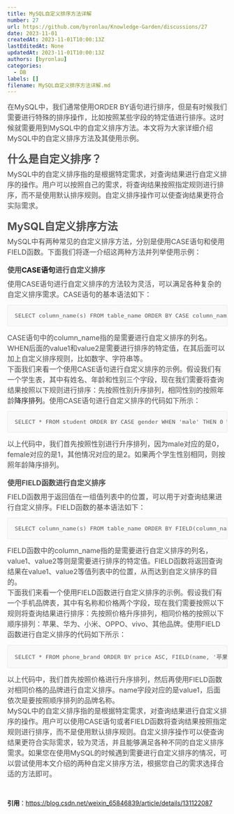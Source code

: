 ```yaml
---
title: MySQL自定义排序方法详解
number: 27
url: https://github.com/byronlau/Knowledge-Garden/discussions/27
date: 2023-11-01
createdAt: 2023-11-01T10:00:13Z
lastEditedAt: None
updatedAt: 2023-11-01T10:00:13Z
authors: [byronlau]
categories: 
  - DB
labels: []
filename: MySQL自定义排序方法详解.md
---
```


<p><ne-clipboard data="%7B%22type%22%3A%22fragment%22%2C%22name%22%3A%22%23fragment%22%2C%22children%22%3A%5B%7B%22type%22%3A%22element%22%2C%22id%22%3A%22ua3dada00%22%2C%22name%22%3A%22hole%22%2C%22attrs%22%3A%7B%7D%2C%22children%22%3A%5B%7B%22type%22%3A%22card%22%2C%22id%22%3A%22CCXGK%22%2C%22name%22%3A%22bookmark%22%2C%22attrs%22%3A%7B%22value%22%3A%7B%22mode%22%3A%22card%22%2C%22src%22%3A%22https%3A%2F%2Fblog.csdn.net%2Fweixin_65846839%2Farticle%2Fdetails%2F131122087%22%2C%22text%22%3A%22https%3A%2F%2Fblog.csdn.net%2Fweixin_65846839%2Farticle%2Fdetails%2F131122087%22%2C%22detail%22%3A%7B%22icon%22%3A%22https%3A%2F%2Fg.csdnimg.cn%2Fstatic%2Flogo%2Ffavicon32.ico%22%2C%22image%22%3A%22https%3A%2F%2Fcsdnimg.cn%2Frelease%2Fblogv2%2Fdist%2Fpc%2Fimg%2Foriginal.png%22%2C%22title%22%3A%22MySQL%E8%87%AA%E5%AE%9A%E4%B9%89%E6%8E%92%E5%BA%8F%E6%96%B9%E6%B3%95%E8%AF%A6%E8%A7%A3_mysql%20%E8%87%AA%E5%AE%9A%E4%B9%89%E6%8E%92%E5%BA%8F%E8%A7%84%E5%88%99_%E5%B0%8F...%E7%BE%8A%E7%9A%84%E5%8D%9A%E5%AE%A2-CSDN%E5%8D%9A%E5%AE%A2%22%2C%22belong%22%3Anull%2C%22belong_url%22%3Anull%2C%22desc%22%3A%22MySQL%E4%B8%AD%E7%9A%84%E8%87%AA%E5%AE%9A%E4%B9%89%E6%8E%92%E5%BA%8F%E6%8C%87%E7%9A%84%E6%98%AF%E6%A0%B9%E6%8D%AE%E7%89%B9%E5%AE%9A%E9%9C%80%E6%B1%82%EF%BC%8C%E5%AF%B9%E6%9F%A5%E8%AF%A2%E7%BB%93%E6%9E%9C%E8%BF%9B%E8%A1%8C%E8%87%AA%E5%AE%9A%E4%B9%89%E6%8E%92%E5%BA%8F%E7%9A%84%E6%93%8D%E4%BD%9C%E3%80%82%E7%94%A8%E6%88%B7%E5%8F%AF%E4%BB%A5%E4%BD%BF%E7%94%A8CASE%E8%AF%AD%E5%8F%A5%E6%88%96%E8%80%85FIELD%E5%87%BD%E6%95%B0%E5%B0%86%E6%9F%A5%E8%AF%A2%E7%BB%93%E6%9E%9C%E6%8C%89%E7%85%A7%E6%8C%87%E5%AE%9A%E8%A7%84%E5%88%99%E8%BF%9B%E8%A1%8C%E6%8E%92%E5%BA%8F%EF%BC%8C%E8%80%8C%E4%B8%8D%E6%98%AF%E4%BD%BF%E7%94%A8%E9%BB%98%E8%AE%A4%E6%8E%92%E5%BA%8F%E8%A7%84%E5%88%99%E3%80%82_mysql%20%E8%87%AA%E5%AE%9A%E4%B9%89%E6%8E%92%E5%BA%8F%E8%A7%84%E5%88%99%22%2C%22url%22%3A%22https%3A%2F%2Fblog.csdn.net%2Fweixin_65846839%2Farticle%2Fdetails%2F131122087%22%2C%22_serializer%22%3A%22web.editor_link_detail%22%7D%2C%22__spacing%22%3A%22both%22%7D%2C%22cardType%22%3A%22block%22%7D%2C%22cardType%22%3A%22block%22%7D%5D%7D%2C%7B%22type%22%3A%22element%22%2C%22id%22%3A%22ueb70cab0%22%2C%22name%22%3A%22p%22%2C%22attrs%22%3A%7B%22alignment%22%3A%22left%22%7D%2C%22children%22%3A%5B%7B%22type%22%3A%22text%22%2C%22id%22%3A%22u83bbf9ef%22%2C%22name%22%3A%22%23text%22%2C%22attrs%22%3A%7B%22color%22%3A%22rgb(77%2C%2077%2C%2077)%22%2C%22fontsize%22%3A16%7D%2C%22data%22%3A%22%E5%9C%A8MySQL%E4%B8%AD%EF%BC%8C%E6%88%91%E4%BB%AC%E9%80%9A%E5%B8%B8%E4%BD%BF%E7%94%A8ORDER%20BY%E8%AF%AD%E5%8F%A5%E8%BF%9B%E8%A1%8C%E6%8E%92%E5%BA%8F%EF%BC%8C%E4%BD%86%E6%98%AF%E6%9C%89%E6%97%B6%E5%80%99%E6%88%91%E4%BB%AC%E9%9C%80%E8%A6%81%E8%BF%9B%E8%A1%8C%E7%89%B9%E6%AE%8A%E7%9A%84%E6%8E%92%E5%BA%8F%E6%93%8D%E4%BD%9C%EF%BC%8C%E6%AF%94%E5%A6%82%E6%8C%89%E7%85%A7%E6%9F%90%E4%BA%9B%E5%AD%97%E6%AE%B5%E7%9A%84%E7%89%B9%E5%AE%9A%E5%80%BC%E8%BF%9B%E8%A1%8C%E6%8E%92%E5%BA%8F%E3%80%82%E8%BF%99%E6%97%B6%E5%80%99%E5%B0%B1%E9%9C%80%E8%A6%81%E7%94%A8%E5%88%B0MySQL%E4%B8%AD%E7%9A%84%E8%87%AA%E5%AE%9A%E4%B9%89%E6%8E%92%E5%BA%8F%E6%96%B9%E6%B3%95%E3%80%82%E6%9C%AC%E6%96%87%E5%B0%86%E4%B8%BA%E5%A4%A7%E5%AE%B6%E8%AF%A6%E7%BB%86%E4%BB%8B%E7%BB%8DMySQL%E4%B8%AD%E7%9A%84%E8%87%AA%E5%AE%9A%E4%B9%89%E6%8E%92%E5%BA%8F%E6%96%B9%E6%B3%95%E5%8F%8A%E5%85%B6%E4%BD%BF%E7%94%A8%E7%A4%BA%E4%BE%8B%E3%80%82%22%7D%5D%7D%2C%7B%22type%22%3A%22element%22%2C%22id%22%3A%22G9jQ3%22%2C%22name%22%3A%22h2%22%2C%22attrs%22%3A%7B%22alignment%22%3A%22left%22%7D%2C%22children%22%3A%5B%7B%22type%22%3A%22text%22%2C%22id%22%3A%22ua0078eb3%22%2C%22name%22%3A%22%23text%22%2C%22attrs%22%3A%7B%22bold%22%3Atrue%2C%22color%22%3A%22rgb(79%2C%2079%2C%2079)%22%7D%2C%22data%22%3A%22%E4%BB%80%E4%B9%88%E6%98%AF%E8%87%AA%E5%AE%9A%E4%B9%89%E6%8E%92%E5%BA%8F%EF%BC%9F%22%7D%5D%7D%2C%7B%22type%22%3A%22element%22%2C%22id%22%3A%22u8124d2bf%22%2C%22name%22%3A%22p%22%2C%22attrs%22%3A%7B%22alignment%22%3A%22left%22%7D%2C%22children%22%3A%5B%7B%22type%22%3A%22text%22%2C%22id%22%3A%22u244953f0%22%2C%22name%22%3A%22%23text%22%2C%22attrs%22%3A%7B%22color%22%3A%22rgb(77%2C%2077%2C%2077)%22%2C%22fontsize%22%3A16%7D%2C%22data%22%3A%22MySQL%E4%B8%AD%E7%9A%84%E8%87%AA%E5%AE%9A%E4%B9%89%E6%8E%92%E5%BA%8F%E6%8C%87%E7%9A%84%E6%98%AF%E6%A0%B9%E6%8D%AE%E7%89%B9%E5%AE%9A%E9%9C%80%E6%B1%82%EF%BC%8C%E5%AF%B9%E6%9F%A5%E8%AF%A2%E7%BB%93%E6%9E%9C%E8%BF%9B%E8%A1%8C%E8%87%AA%E5%AE%9A%E4%B9%89%E6%8E%92%E5%BA%8F%E7%9A%84%E6%93%8D%E4%BD%9C%E3%80%82%E7%94%A8%E6%88%B7%E5%8F%AF%E4%BB%A5%E6%8C%89%E7%85%A7%E8%87%AA%E5%B7%B1%E7%9A%84%E9%9C%80%E6%B1%82%EF%BC%8C%E5%B0%86%E6%9F%A5%E8%AF%A2%E7%BB%93%E6%9E%9C%E6%8C%89%E7%85%A7%E6%8C%87%E5%AE%9A%E8%A7%84%E5%88%99%E8%BF%9B%E8%A1%8C%E6%8E%92%E5%BA%8F%EF%BC%8C%E8%80%8C%E4%B8%8D%E6%98%AF%E4%BD%BF%E7%94%A8%E9%BB%98%E8%AE%A4%E6%8E%92%E5%BA%8F%E8%A7%84%E5%88%99%E3%80%82%E8%87%AA%E5%AE%9A%E4%B9%89%E6%8E%92%E5%BA%8F%E6%93%8D%E4%BD%9C%E5%8F%AF%E4%BB%A5%E4%BD%BF%E6%9F%A5%E8%AF%A2%E7%BB%93%E6%9E%9C%E6%9B%B4%E7%AC%A6%E5%90%88%E5%AE%9E%E9%99%85%E9%9C%80%E6%B1%82%E3%80%82%22%7D%5D%7D%2C%7B%22type%22%3A%22element%22%2C%22id%22%3A%22A5Pnv%22%2C%22name%22%3A%22h2%22%2C%22attrs%22%3A%7B%22alignment%22%3A%22left%22%7D%2C%22children%22%3A%5B%7B%22type%22%3A%22text%22%2C%22id%22%3A%22ud4534e36%22%2C%22name%22%3A%22%23text%22%2C%22attrs%22%3A%7B%22bold%22%3Atrue%2C%22color%22%3A%22rgb(79%2C%2079%2C%2079)%22%7D%2C%22data%22%3A%22MySQL%E8%87%AA%E5%AE%9A%E4%B9%89%E6%8E%92%E5%BA%8F%E6%96%B9%E6%B3%95%22%7D%5D%7D%2C%7B%22type%22%3A%22element%22%2C%22id%22%3A%22u5d5b97e6%22%2C%22name%22%3A%22p%22%2C%22attrs%22%3A%7B%22alignment%22%3A%22left%22%7D%2C%22children%22%3A%5B%7B%22type%22%3A%22text%22%2C%22id%22%3A%22ud1ff860a%22%2C%22name%22%3A%22%23text%22%2C%22attrs%22%3A%7B%22color%22%3A%22rgb(77%2C%2077%2C%2077)%22%2C%22fontsize%22%3A16%7D%2C%22data%22%3A%22MySQL%E4%B8%AD%E6%9C%89%E4%B8%A4%E7%A7%8D%E5%B8%B8%E8%A7%81%E7%9A%84%E8%87%AA%E5%AE%9A%E4%B9%89%E6%8E%92%E5%BA%8F%E6%96%B9%E6%B3%95%EF%BC%8C%E5%88%86%E5%88%AB%E6%98%AF%E4%BD%BF%E7%94%A8%22%7D%2C%7B%22type%22%3A%22text%22%2C%22id%22%3A%22u7b3f89ce%22%2C%22name%22%3A%22%23text%22%2C%22attrs%22%3A%7B%22color%22%3A%22rgb(77%2C%2077%2C%2077)%22%2C%22fontsize%22%3A16%7D%2C%22data%22%3A%22CASE%22%7D%2C%7B%22type%22%3A%22text%22%2C%22id%22%3A%22u768a3c66%22%2C%22name%22%3A%22%23text%22%2C%22attrs%22%3A%7B%22color%22%3A%22rgb(77%2C%2077%2C%2077)%22%2C%22fontsize%22%3A16%7D%2C%22data%22%3A%22%E8%AF%AD%E5%8F%A5%E5%92%8C%E4%BD%BF%E7%94%A8%22%7D%2C%7B%22type%22%3A%22text%22%2C%22id%22%3A%22ua9194969%22%2C%22name%22%3A%22%23text%22%2C%22attrs%22%3A%7B%22color%22%3A%22rgb(77%2C%2077%2C%2077)%22%2C%22fontsize%22%3A16%7D%2C%22data%22%3A%22FIELD%22%7D%2C%7B%22type%22%3A%22text%22%2C%22id%22%3A%22u970f7ef7%22%2C%22name%22%3A%22%23text%22%2C%22attrs%22%3A%7B%22color%22%3A%22rgb(77%2C%2077%2C%2077)%22%2C%22fontsize%22%3A16%7D%2C%22data%22%3A%22%E5%87%BD%E6%95%B0%E3%80%82%E4%B8%8B%E9%9D%A2%E6%88%91%E4%BB%AC%E5%B0%86%E9%80%90%E4%B8%80%E4%BB%8B%E7%BB%8D%E8%BF%99%E4%B8%A4%E7%A7%8D%E6%96%B9%E6%B3%95%E5%B9%B6%E5%88%97%E4%B8%BE%E4%BD%BF%E7%94%A8%E7%A4%BA%E4%BE%8B%EF%BC%9A%22%7D%5D%7D%2C%7B%22type%22%3A%22element%22%2C%22id%22%3A%22mcuVw%22%2C%22name%22%3A%22h3%22%2C%22attrs%22%3A%7B%22alignment%22%3A%22left%22%7D%2C%22children%22%3A%5B%7B%22type%22%3A%22text%22%2C%22id%22%3A%22u9b27ba58%22%2C%22name%22%3A%22%23text%22%2C%22attrs%22%3A%7B%22bold%22%3Atrue%2C%22color%22%3A%22rgb(79%2C%2079%2C%2079)%22%7D%2C%22data%22%3A%22%E4%BD%BF%E7%94%A8%22%7D%2C%7B%22type%22%3A%22text%22%2C%22id%22%3A%22ub9f8e76a%22%2C%22name%22%3A%22%23text%22%2C%22attrs%22%3A%7B%22bold%22%3Atrue%2C%22fontsize%22%3A19%7D%2C%22data%22%3A%22CASE%E8%AF%AD%E5%8F%A5%22%7D%2C%7B%22type%22%3A%22text%22%2C%22id%22%3A%22ub038f673%22%2C%22name%22%3A%22%23text%22%2C%22attrs%22%3A%7B%22bold%22%3Atrue%2C%22color%22%3A%22rgb(79%2C%2079%2C%2079)%22%7D%2C%22data%22%3A%22%E8%BF%9B%E8%A1%8C%E8%87%AA%E5%AE%9A%E4%B9%89%E6%8E%92%E5%BA%8F%22%7D%5D%7D%2C%7B%22type%22%3A%22element%22%2C%22id%22%3A%22ufa692fbc%22%2C%22name%22%3A%22p%22%2C%22attrs%22%3A%7B%22alignment%22%3A%22left%22%7D%2C%22children%22%3A%5B%7B%22type%22%3A%22text%22%2C%22id%22%3A%22uf9df3ed6%22%2C%22name%22%3A%22%23text%22%2C%22attrs%22%3A%7B%22color%22%3A%22rgb(77%2C%2077%2C%2077)%22%2C%22fontsize%22%3A16%7D%2C%22data%22%3A%22%E4%BD%BF%E7%94%A8%22%7D%2C%7B%22type%22%3A%22text%22%2C%22id%22%3A%22u239ccbfc%22%2C%22name%22%3A%22%23text%22%2C%22attrs%22%3A%7B%22color%22%3A%22rgb(77%2C%2077%2C%2077)%22%2C%22fontsize%22%3A16%7D%2C%22data%22%3A%22CASE%22%7D%2C%7B%22type%22%3A%22text%22%2C%22id%22%3A%22u60fb75ad%22%2C%22name%22%3A%22%23text%22%2C%22attrs%22%3A%7B%22color%22%3A%22rgb(77%2C%2077%2C%2077)%22%2C%22fontsize%22%3A16%7D%2C%22data%22%3A%22%E8%AF%AD%E5%8F%A5%E8%BF%9B%E8%A1%8C%E8%87%AA%E5%AE%9A%E4%B9%89%E6%8E%92%E5%BA%8F%E7%9A%84%E6%96%B9%E6%B3%95%E8%BE%83%E4%B8%BA%E7%81%B5%E6%B4%BB%EF%BC%8C%E5%8F%AF%E4%BB%A5%E6%BB%A1%E8%B6%B3%E5%90%84%E7%A7%8D%E5%A4%8D%E6%9D%82%E7%9A%84%E8%87%AA%E5%AE%9A%E4%B9%89%E6%8E%92%E5%BA%8F%E9%9C%80%E6%B1%82%E3%80%82%22%7D%2C%7B%22type%22%3A%22text%22%2C%22id%22%3A%22u49f35607%22%2C%22name%22%3A%22%23text%22%2C%22attrs%22%3A%7B%22color%22%3A%22rgb(77%2C%2077%2C%2077)%22%2C%22fontsize%22%3A16%7D%2C%22data%22%3A%22CASE%22%7D%2C%7B%22type%22%3A%22text%22%2C%22id%22%3A%22ud8b01207%22%2C%22name%22%3A%22%23text%22%2C%22attrs%22%3A%7B%22color%22%3A%22rgb(77%2C%2077%2C%2077)%22%2C%22fontsize%22%3A16%7D%2C%22data%22%3A%22%E8%AF%AD%E5%8F%A5%E7%9A%84%E5%9F%BA%E6%9C%AC%E8%AF%AD%E6%B3%95%E5%A6%82%E4%B8%8B%EF%BC%9A%22%7D%5D%7D%2C%7B%22type%22%3A%22element%22%2C%22id%22%3A%22u643f12f7%22%2C%22name%22%3A%22hole%22%2C%22attrs%22%3A%7B%7D%2C%22children%22%3A%5B%7B%22type%22%3A%22card%22%2C%22id%22%3A%22PwMLN%22%2C%22name%22%3A%22codeblock%22%2C%22attrs%22%3A%7B%22value%22%3A%7B%22mode%22%3A%22sql%22%2C%22code%22%3A%22SELECT%20column_name(s)%20FROM%20table_name%20ORDER%20BY%20CASE%20column_name%20WHEN%20&#39;value1&#39;%20THEN%20...%20WHEN%20&#39;value2&#39;%20THEN%20...%20ELSE%20...%20END%3B%22%2C%22autoWrap%22%3Afalse%2C%22lineNumbers%22%3Atrue%2C%22heightLimit%22%3Atrue%2C%22collapsed%22%3Afalse%2C%22hideToolbar%22%3Afalse%2C%22name%22%3A%22%22%2C%22tabSize%22%3Anull%2C%22indentWithTab%22%3Afalse%2C%22lightLines%22%3A%5B%5D%2C%22foldLines%22%3A%5B%5D%2C%22theme%22%3A%22One%20Dark%20Pro%22%2C%22__spacing%22%3A%22both%22%7D%2C%22cardType%22%3A%22block%22%7D%2C%22cardType%22%3A%22block%22%7D%5D%7D%2C%7B%22type%22%3A%22element%22%2C%22id%22%3A%22uec0e3384%22%2C%22name%22%3A%22p%22%2C%22attrs%22%3A%7B%22alignment%22%3A%22left%22%7D%2C%22children%22%3A%5B%7B%22type%22%3A%22text%22%2C%22id%22%3A%22u9ec7f136%22%2C%22name%22%3A%22%23text%22%2C%22attrs%22%3A%7B%22color%22%3A%22rgb(77%2C%2077%2C%2077)%22%2C%22fontsize%22%3A16%7D%2C%22data%22%3A%22CASE%22%7D%2C%7B%22type%22%3A%22text%22%2C%22id%22%3A%22u7fe54de8%22%2C%22name%22%3A%22%23text%22%2C%22attrs%22%3A%7B%22color%22%3A%22rgb(77%2C%2077%2C%2077)%22%2C%22fontsize%22%3A16%7D%2C%22data%22%3A%22%E8%AF%AD%E5%8F%A5%E4%B8%AD%E7%9A%84%22%7D%2C%7B%22type%22%3A%22text%22%2C%22id%22%3A%22u4e9460b3%22%2C%22name%22%3A%22%23text%22%2C%22attrs%22%3A%7B%22color%22%3A%22rgb(77%2C%2077%2C%2077)%22%2C%22fontsize%22%3A16%7D%2C%22data%22%3A%22column_name%22%7D%2C%7B%22type%22%3A%22text%22%2C%22id%22%3A%22u7fc89246%22%2C%22name%22%3A%22%23text%22%2C%22attrs%22%3A%7B%22color%22%3A%22rgb(77%2C%2077%2C%2077)%22%2C%22fontsize%22%3A16%7D%2C%22data%22%3A%22%E6%8C%87%E7%9A%84%E6%98%AF%E9%9C%80%E8%A6%81%E8%BF%9B%E8%A1%8C%E8%87%AA%E5%AE%9A%E4%B9%89%E6%8E%92%E5%BA%8F%E7%9A%84%E5%88%97%E5%90%8D%E3%80%82%22%7D%2C%7B%22type%22%3A%22text%22%2C%22id%22%3A%22u20a3bd47%22%2C%22name%22%3A%22%23text%22%2C%22attrs%22%3A%7B%22color%22%3A%22rgb(77%2C%2077%2C%2077)%22%2C%22fontsize%22%3A16%7D%2C%22data%22%3A%22WHEN%22%7D%2C%7B%22type%22%3A%22text%22%2C%22id%22%3A%22uffbcf26a%22%2C%22name%22%3A%22%23text%22%2C%22attrs%22%3A%7B%22color%22%3A%22rgb(77%2C%2077%2C%2077)%22%2C%22fontsize%22%3A16%7D%2C%22data%22%3A%22%E5%90%8E%E9%9D%A2%E7%9A%84%22%7D%2C%7B%22type%22%3A%22text%22%2C%22id%22%3A%22u85a53b86%22%2C%22name%22%3A%22%23text%22%2C%22attrs%22%3A%7B%22color%22%3A%22rgb(77%2C%2077%2C%2077)%22%2C%22fontsize%22%3A16%7D%2C%22data%22%3A%22value1%22%7D%2C%7B%22type%22%3A%22text%22%2C%22id%22%3A%22u7bc8b415%22%2C%22name%22%3A%22%23text%22%2C%22attrs%22%3A%7B%22color%22%3A%22rgb(77%2C%2077%2C%2077)%22%2C%22fontsize%22%3A16%7D%2C%22data%22%3A%22%E5%92%8C%22%7D%2C%7B%22type%22%3A%22text%22%2C%22id%22%3A%22uaa751222%22%2C%22name%22%3A%22%23text%22%2C%22attrs%22%3A%7B%22color%22%3A%22rgb(77%2C%2077%2C%2077)%22%2C%22fontsize%22%3A16%7D%2C%22data%22%3A%22value2%22%7D%2C%7B%22type%22%3A%22text%22%2C%22id%22%3A%22ua80cd41b%22%2C%22name%22%3A%22%23text%22%2C%22attrs%22%3A%7B%22color%22%3A%22rgb(77%2C%2077%2C%2077)%22%2C%22fontsize%22%3A16%7D%2C%22data%22%3A%22%E6%98%AF%E9%9C%80%E8%A6%81%E8%BF%9B%E8%A1%8C%E6%8E%92%E5%BA%8F%E7%9A%84%E7%89%B9%E5%AE%9A%E5%80%BC%EF%BC%8C%E5%9C%A8%E5%85%B6%E5%90%8E%E9%9D%A2%E5%8F%AF%E4%BB%A5%E5%8A%A0%E4%B8%8A%E8%87%AA%E5%AE%9A%E4%B9%89%E6%8E%92%E5%BA%8F%E8%A7%84%E5%88%99%EF%BC%8C%E6%AF%94%E5%A6%82%E6%95%B0%E5%AD%97%E3%80%81%E5%AD%97%E7%AC%A6%E4%B8%B2%E7%AD%89%E3%80%82%22%7D%5D%7D%2C%7B%22type%22%3A%22element%22%2C%22id%22%3A%22u0dfd1467%22%2C%22name%22%3A%22p%22%2C%22attrs%22%3A%7B%22alignment%22%3A%22left%22%7D%2C%22children%22%3A%5B%7B%22type%22%3A%22text%22%2C%22id%22%3A%22u86955dbb%22%2C%22name%22%3A%22%23text%22%2C%22attrs%22%3A%7B%22color%22%3A%22rgb(77%2C%2077%2C%2077)%22%2C%22fontsize%22%3A16%7D%2C%22data%22%3A%22%E4%B8%8B%E9%9D%A2%E6%88%91%E4%BB%AC%E6%9D%A5%E7%9C%8B%E4%B8%80%E4%B8%AA%E4%BD%BF%E7%94%A8%22%7D%2C%7B%22type%22%3A%22text%22%2C%22id%22%3A%22uc3a11da0%22%2C%22name%22%3A%22%23text%22%2C%22attrs%22%3A%7B%22color%22%3A%22rgb(77%2C%2077%2C%2077)%22%2C%22fontsize%22%3A16%7D%2C%22data%22%3A%22CASE%22%7D%2C%7B%22type%22%3A%22text%22%2C%22id%22%3A%22ubfb1118a%22%2C%22name%22%3A%22%23text%22%2C%22attrs%22%3A%7B%22color%22%3A%22rgb(77%2C%2077%2C%2077)%22%2C%22fontsize%22%3A16%7D%2C%22data%22%3A%22%E8%AF%AD%E5%8F%A5%E8%BF%9B%E8%A1%8C%E8%87%AA%E5%AE%9A%E4%B9%89%E6%8E%92%E5%BA%8F%E7%9A%84%E7%A4%BA%E4%BE%8B%E3%80%82%E5%81%87%E8%AE%BE%E6%88%91%E4%BB%AC%E6%9C%89%E4%B8%80%E4%B8%AA%E5%AD%A6%E7%94%9F%E8%A1%A8%EF%BC%8C%E5%85%B6%E4%B8%AD%E6%9C%89%E5%A7%93%E5%90%8D%E3%80%81%E5%B9%B4%E9%BE%84%E5%92%8C%E6%80%A7%E5%88%AB%E4%B8%89%E4%B8%AA%E5%AD%97%E6%AE%B5%EF%BC%8C%E7%8E%B0%E5%9C%A8%E6%88%91%E4%BB%AC%E9%9C%80%E8%A6%81%E5%B0%86%E6%9F%A5%E8%AF%A2%E7%BB%93%E6%9E%9C%E6%8C%89%E7%85%A7%E4%BB%A5%E4%B8%8B%E8%A7%84%E5%88%99%E8%BF%9B%E8%A1%8C%E6%8E%92%E5%BA%8F%EF%BC%9A%E5%85%88%E6%8C%89%E7%85%A7%E6%80%A7%E5%88%AB%E5%8D%87%E5%BA%8F%E6%8E%92%E5%88%97%EF%BC%8C%E7%9B%B8%E5%90%8C%E6%80%A7%E5%88%AB%E7%9A%84%E6%8C%89%E7%85%A7%E5%B9%B4%E9%BE%84%22%7D%2C%7B%22type%22%3A%22text%22%2C%22id%22%3A%22u7a23b571%22%2C%22name%22%3A%22%23text%22%2C%22attrs%22%3A%7B%22fontsize%22%3A16%7D%2C%22data%22%3A%22%E9%99%8D%E5%BA%8F%E6%8E%92%E5%88%97%22%7D%2C%7B%22type%22%3A%22text%22%2C%22id%22%3A%22u3b670027%22%2C%22name%22%3A%22%23text%22%2C%22attrs%22%3A%7B%22color%22%3A%22rgb(77%2C%2077%2C%2077)%22%2C%22fontsize%22%3A16%7D%2C%22data%22%3A%22%E3%80%82%E4%BD%BF%E7%94%A8%22%7D%2C%7B%22type%22%3A%22text%22%2C%22id%22%3A%22u08af39fc%22%2C%22name%22%3A%22%23text%22%2C%22attrs%22%3A%7B%22color%22%3A%22rgb(77%2C%2077%2C%2077)%22%2C%22fontsize%22%3A16%7D%2C%22data%22%3A%22CASE%22%7D%2C%7B%22type%22%3A%22text%22%2C%22id%22%3A%22u7f79b346%22%2C%22name%22%3A%22%23text%22%2C%22attrs%22%3A%7B%22color%22%3A%22rgb(77%2C%2077%2C%2077)%22%2C%22fontsize%22%3A16%7D%2C%22data%22%3A%22%E8%AF%AD%E5%8F%A5%E8%BF%9B%E8%A1%8C%E8%87%AA%E5%AE%9A%E4%B9%89%E6%8E%92%E5%BA%8F%E7%9A%84%E4%BB%A3%E7%A0%81%E5%A6%82%E4%B8%8B%E6%89%80%E7%A4%BA%EF%BC%9A%22%7D%5D%7D%2C%7B%22type%22%3A%22element%22%2C%22id%22%3A%22u284cc502%22%2C%22name%22%3A%22hole%22%2C%22attrs%22%3A%7B%7D%2C%22children%22%3A%5B%7B%22type%22%3A%22card%22%2C%22id%22%3A%22Y3DZx%22%2C%22name%22%3A%22codeblock%22%2C%22attrs%22%3A%7B%22value%22%3A%7B%22mode%22%3A%22sql%22%2C%22code%22%3A%22SELECT%20*%20FROM%20student%20ORDER%20BY%20CASE%20gender%20WHEN%20&#39;male&#39;%20THEN%200%20WHEN%20&#39;female&#39;%20THEN%201%20ELSE%202%20END%2C%20age%20DESC%3B%22%2C%22autoWrap%22%3Afalse%2C%22lineNumbers%22%3Atrue%2C%22heightLimit%22%3Atrue%2C%22collapsed%22%3Afalse%2C%22hideToolbar%22%3Afalse%2C%22name%22%3A%22%22%2C%22tabSize%22%3Anull%2C%22indentWithTab%22%3Afalse%2C%22lightLines%22%3A%5B%5D%2C%22foldLines%22%3A%5B%5D%2C%22theme%22%3A%22One%20Dark%20Pro%22%2C%22__spacing%22%3A%22both%22%7D%2C%22cardType%22%3A%22block%22%7D%2C%22cardType%22%3A%22block%22%7D%5D%7D%2C%7B%22type%22%3A%22element%22%2C%22id%22%3A%22ufae5e711%22%2C%22name%22%3A%22p%22%2C%22attrs%22%3A%7B%22alignment%22%3A%22left%22%7D%2C%22children%22%3A%5B%7B%22type%22%3A%22text%22%2C%22id%22%3A%22u51f6dba2%22%2C%22name%22%3A%22%23text%22%2C%22attrs%22%3A%7B%22color%22%3A%22rgb(77%2C%2077%2C%2077)%22%2C%22fontsize%22%3A16%7D%2C%22data%22%3A%22%E4%BB%A5%E4%B8%8A%E4%BB%A3%E7%A0%81%E4%B8%AD%EF%BC%8C%E6%88%91%E4%BB%AC%E9%A6%96%E5%85%88%E6%8C%89%E7%85%A7%E6%80%A7%E5%88%AB%E8%BF%9B%E8%A1%8C%E5%8D%87%E5%BA%8F%E6%8E%92%E5%88%97%EF%BC%8C%E5%9B%A0%E4%B8%BA%22%7D%2C%7B%22type%22%3A%22text%22%2C%22id%22%3A%22u714600ec%22%2C%22name%22%3A%22%23text%22%2C%22attrs%22%3A%7B%22color%22%3A%22rgb(77%2C%2077%2C%2077)%22%2C%22fontsize%22%3A16%7D%2C%22data%22%3A%22male%22%7D%2C%7B%22type%22%3A%22text%22%2C%22id%22%3A%22ue690d207%22%2C%22name%22%3A%22%23text%22%2C%22attrs%22%3A%7B%22color%22%3A%22rgb(77%2C%2077%2C%2077)%22%2C%22fontsize%22%3A16%7D%2C%22data%22%3A%22%E5%AF%B9%E5%BA%94%E7%9A%84%E6%98%AF%22%7D%2C%7B%22type%22%3A%22text%22%2C%22id%22%3A%22u14c5264d%22%2C%22name%22%3A%22%23text%22%2C%22attrs%22%3A%7B%22color%22%3A%22rgb(77%2C%2077%2C%2077)%22%2C%22fontsize%22%3A16%7D%2C%22data%22%3A%220%22%7D%2C%7B%22type%22%3A%22text%22%2C%22id%22%3A%22u63434241%22%2C%22name%22%3A%22%23text%22%2C%22attrs%22%3A%7B%22color%22%3A%22rgb(77%2C%2077%2C%2077)%22%2C%22fontsize%22%3A16%7D%2C%22data%22%3A%22%EF%BC%8C%22%7D%2C%7B%22type%22%3A%22text%22%2C%22id%22%3A%22ucb2bca8d%22%2C%22name%22%3A%22%23text%22%2C%22attrs%22%3A%7B%22color%22%3A%22rgb(77%2C%2077%2C%2077)%22%2C%22fontsize%22%3A16%7D%2C%22data%22%3A%22female%22%7D%2C%7B%22type%22%3A%22text%22%2C%22id%22%3A%22u00411c48%22%2C%22name%22%3A%22%23text%22%2C%22attrs%22%3A%7B%22color%22%3A%22rgb(77%2C%2077%2C%2077)%22%2C%22fontsize%22%3A16%7D%2C%22data%22%3A%22%E5%AF%B9%E5%BA%94%E7%9A%84%E6%98%AF%22%7D%2C%7B%22type%22%3A%22text%22%2C%22id%22%3A%22u271e0830%22%2C%22name%22%3A%22%23text%22%2C%22attrs%22%3A%7B%22color%22%3A%22rgb(77%2C%2077%2C%2077)%22%2C%22fontsize%22%3A16%7D%2C%22data%22%3A%221%22%7D%2C%7B%22type%22%3A%22text%22%2C%22id%22%3A%22u91d19438%22%2C%22name%22%3A%22%23text%22%2C%22attrs%22%3A%7B%22color%22%3A%22rgb(77%2C%2077%2C%2077)%22%2C%22fontsize%22%3A16%7D%2C%22data%22%3A%22%EF%BC%8C%E5%85%B6%E4%BB%96%E6%83%85%E5%86%B5%E5%AF%B9%E5%BA%94%E7%9A%84%E6%98%AF%22%7D%2C%7B%22type%22%3A%22text%22%2C%22id%22%3A%22u1c5ff310%22%2C%22name%22%3A%22%23text%22%2C%22attrs%22%3A%7B%22color%22%3A%22rgb(77%2C%2077%2C%2077)%22%2C%22fontsize%22%3A16%7D%2C%22data%22%3A%222%22%7D%2C%7B%22type%22%3A%22text%22%2C%22id%22%3A%22u4f8b7397%22%2C%22name%22%3A%22%23text%22%2C%22attrs%22%3A%7B%22color%22%3A%22rgb(77%2C%2077%2C%2077)%22%2C%22fontsize%22%3A16%7D%2C%22data%22%3A%22%E3%80%82%E5%A6%82%E6%9E%9C%E4%B8%A4%E4%B8%AA%E5%AD%A6%E7%94%9F%E6%80%A7%E5%88%AB%E7%9B%B8%E5%90%8C%EF%BC%8C%E5%88%99%E6%8C%89%E7%85%A7%E5%B9%B4%E9%BE%84%E9%99%8D%E5%BA%8F%E6%8E%92%E5%88%97%E3%80%82%22%7D%5D%7D%2C%7B%22type%22%3A%22element%22%2C%22id%22%3A%22cy8ff%22%2C%22name%22%3A%22h3%22%2C%22attrs%22%3A%7B%22alignment%22%3A%22left%22%7D%2C%22children%22%3A%5B%7B%22type%22%3A%22text%22%2C%22id%22%3A%22u7725a1bd%22%2C%22name%22%3A%22%23text%22%2C%22attrs%22%3A%7B%22color%22%3A%22rgb(79%2C%2079%2C%2079)%22%7D%2C%22data%22%3A%22%E4%BD%BF%E7%94%A8FIELD%E5%87%BD%E6%95%B0%E8%BF%9B%E8%A1%8C%E8%87%AA%E5%AE%9A%E4%B9%89%E6%8E%92%E5%BA%8F%22%7D%5D%7D%2C%7B%22type%22%3A%22element%22%2C%22id%22%3A%22u5362f0fc%22%2C%22name%22%3A%22p%22%2C%22attrs%22%3A%7B%22alignment%22%3A%22left%22%7D%2C%22children%22%3A%5B%7B%22type%22%3A%22text%22%2C%22id%22%3A%22u4ecbc425%22%2C%22name%22%3A%22%23text%22%2C%22attrs%22%3A%7B%22color%22%3A%22rgb(77%2C%2077%2C%2077)%22%2C%22fontsize%22%3A16%7D%2C%22data%22%3A%22FIELD%22%7D%2C%7B%22type%22%3A%22text%22%2C%22id%22%3A%22u79399293%22%2C%22name%22%3A%22%23text%22%2C%22attrs%22%3A%7B%22color%22%3A%22rgb(77%2C%2077%2C%2077)%22%2C%22fontsize%22%3A16%7D%2C%22data%22%3A%22%E5%87%BD%E6%95%B0%E7%94%A8%E4%BA%8E%E8%BF%94%E5%9B%9E%E5%80%BC%E5%9C%A8%E4%B8%80%E7%BB%84%E5%80%BC%E5%88%97%E8%A1%A8%E4%B8%AD%E7%9A%84%E4%BD%8D%E7%BD%AE%EF%BC%8C%E5%8F%AF%E4%BB%A5%E7%94%A8%E4%BA%8E%E5%AF%B9%E6%9F%A5%E8%AF%A2%E7%BB%93%E6%9E%9C%E8%BF%9B%E8%A1%8C%E8%87%AA%E5%AE%9A%E4%B9%89%E6%8E%92%E5%BA%8F%E3%80%82%22%7D%2C%7B%22type%22%3A%22text%22%2C%22id%22%3A%22ubef0e345%22%2C%22name%22%3A%22%23text%22%2C%22attrs%22%3A%7B%22color%22%3A%22rgb(77%2C%2077%2C%2077)%22%2C%22fontsize%22%3A16%7D%2C%22data%22%3A%22FIELD%22%7D%2C%7B%22type%22%3A%22text%22%2C%22id%22%3A%22u8c9cbb3c%22%2C%22name%22%3A%22%23text%22%2C%22attrs%22%3A%7B%22color%22%3A%22rgb(77%2C%2077%2C%2077)%22%2C%22fontsize%22%3A16%7D%2C%22data%22%3A%22%E5%87%BD%E6%95%B0%E7%9A%84%E5%9F%BA%E6%9C%AC%E8%AF%AD%E6%B3%95%E5%A6%82%E4%B8%8B%EF%BC%9A%22%7D%5D%7D%2C%7B%22type%22%3A%22element%22%2C%22id%22%3A%22uf93eda66%22%2C%22name%22%3A%22hole%22%2C%22attrs%22%3A%7B%7D%2C%22children%22%3A%5B%7B%22type%22%3A%22card%22%2C%22id%22%3A%22tL5sy%22%2C%22name%22%3A%22codeblock%22%2C%22attrs%22%3A%7B%22value%22%3A%7B%22mode%22%3A%22sql%22%2C%22code%22%3A%22SELECT%20column_name(s)%20FROM%20table_name%20ORDER%20BY%20FIELD(column_name%2C%20value1%2C%20value2%2C%20...)%22%2C%22autoWrap%22%3Afalse%2C%22lineNumbers%22%3Atrue%2C%22heightLimit%22%3Atrue%2C%22collapsed%22%3Afalse%2C%22hideToolbar%22%3Afalse%2C%22name%22%3A%22%22%2C%22tabSize%22%3Anull%2C%22indentWithTab%22%3Afalse%2C%22lightLines%22%3A%5B%5D%2C%22foldLines%22%3A%5B%5D%2C%22theme%22%3A%22One%20Dark%20Pro%22%2C%22__spacing%22%3A%22both%22%7D%2C%22cardType%22%3A%22block%22%7D%2C%22cardType%22%3A%22block%22%7D%5D%7D%2C%7B%22type%22%3A%22element%22%2C%22id%22%3A%22ue801621b%22%2C%22name%22%3A%22p%22%2C%22attrs%22%3A%7B%22alignment%22%3A%22left%22%7D%2C%22children%22%3A%5B%7B%22type%22%3A%22text%22%2C%22id%22%3A%22udcf59332%22%2C%22name%22%3A%22%23text%22%2C%22attrs%22%3A%7B%22color%22%3A%22rgb(77%2C%2077%2C%2077)%22%2C%22fontsize%22%3A16%7D%2C%22data%22%3A%22FIELD%22%7D%2C%7B%22type%22%3A%22text%22%2C%22id%22%3A%22ub79bfd1b%22%2C%22name%22%3A%22%23text%22%2C%22attrs%22%3A%7B%22color%22%3A%22rgb(77%2C%2077%2C%2077)%22%2C%22fontsize%22%3A16%7D%2C%22data%22%3A%22%E5%87%BD%E6%95%B0%E4%B8%AD%E7%9A%84%22%7D%2C%7B%22type%22%3A%22text%22%2C%22id%22%3A%22ud2992ab9%22%2C%22name%22%3A%22%23text%22%2C%22attrs%22%3A%7B%22color%22%3A%22rgb(77%2C%2077%2C%2077)%22%2C%22fontsize%22%3A16%7D%2C%22data%22%3A%22column_name%22%7D%2C%7B%22type%22%3A%22text%22%2C%22id%22%3A%22ufce0da21%22%2C%22name%22%3A%22%23text%22%2C%22attrs%22%3A%7B%22color%22%3A%22rgb(77%2C%2077%2C%2077)%22%2C%22fontsize%22%3A16%7D%2C%22data%22%3A%22%E6%8C%87%E7%9A%84%E6%98%AF%E9%9C%80%E8%A6%81%E8%BF%9B%E8%A1%8C%E8%87%AA%E5%AE%9A%E4%B9%89%E6%8E%92%E5%BA%8F%E7%9A%84%E5%88%97%E5%90%8D%EF%BC%8C%22%7D%2C%7B%22type%22%3A%22text%22%2C%22id%22%3A%22uab0956cb%22%2C%22name%22%3A%22%23text%22%2C%22attrs%22%3A%7B%22color%22%3A%22rgb(77%2C%2077%2C%2077)%22%2C%22fontsize%22%3A16%7D%2C%22data%22%3A%22value1%22%7D%2C%7B%22type%22%3A%22text%22%2C%22id%22%3A%22u045653b1%22%2C%22name%22%3A%22%23text%22%2C%22attrs%22%3A%7B%22color%22%3A%22rgb(77%2C%2077%2C%2077)%22%2C%22fontsize%22%3A16%7D%2C%22data%22%3A%22%E3%80%81%22%7D%2C%7B%22type%22%3A%22text%22%2C%22id%22%3A%22u486fad10%22%2C%22name%22%3A%22%23text%22%2C%22attrs%22%3A%7B%22color%22%3A%22rgb(77%2C%2077%2C%2077)%22%2C%22fontsize%22%3A16%7D%2C%22data%22%3A%22value2%22%7D%2C%7B%22type%22%3A%22text%22%2C%22id%22%3A%22ufef8234d%22%2C%22name%22%3A%22%23text%22%2C%22attrs%22%3A%7B%22color%22%3A%22rgb(77%2C%2077%2C%2077)%22%2C%22fontsize%22%3A16%7D%2C%22data%22%3A%22%E7%AD%89%E5%88%99%E6%98%AF%E9%9C%80%E8%A6%81%E8%BF%9B%E8%A1%8C%E6%8E%92%E5%BA%8F%E7%9A%84%E7%89%B9%E5%AE%9A%E5%80%BC%E3%80%82%22%7D%2C%7B%22type%22%3A%22text%22%2C%22id%22%3A%22ue8d5e229%22%2C%22name%22%3A%22%23text%22%2C%22attrs%22%3A%7B%22color%22%3A%22rgb(77%2C%2077%2C%2077)%22%2C%22fontsize%22%3A16%7D%2C%22data%22%3A%22FIELD%22%7D%2C%7B%22type%22%3A%22text%22%2C%22id%22%3A%22u4c8201eb%22%2C%22name%22%3A%22%23text%22%2C%22attrs%22%3A%7B%22color%22%3A%22rgb(77%2C%2077%2C%2077)%22%2C%22fontsize%22%3A16%7D%2C%22data%22%3A%22%E5%87%BD%E6%95%B0%E5%B0%86%E8%BF%94%E5%9B%9E%E6%9F%A5%E8%AF%A2%E7%BB%93%E6%9E%9C%E5%9C%A8%22%7D%2C%7B%22type%22%3A%22text%22%2C%22id%22%3A%22u8f18c472%22%2C%22name%22%3A%22%23text%22%2C%22attrs%22%3A%7B%22color%22%3A%22rgb(77%2C%2077%2C%2077)%22%2C%22fontsize%22%3A16%7D%2C%22data%22%3A%22value1%22%7D%2C%7B%22type%22%3A%22text%22%2C%22id%22%3A%22ubdbefc34%22%2C%22name%22%3A%22%23text%22%2C%22attrs%22%3A%7B%22color%22%3A%22rgb(77%2C%2077%2C%2077)%22%2C%22fontsize%22%3A16%7D%2C%22data%22%3A%22%E3%80%81%22%7D%2C%7B%22type%22%3A%22text%22%2C%22id%22%3A%22ub0cdcbae%22%2C%22name%22%3A%22%23text%22%2C%22attrs%22%3A%7B%22color%22%3A%22rgb(77%2C%2077%2C%2077)%22%2C%22fontsize%22%3A16%7D%2C%22data%22%3A%22value2%22%7D%2C%7B%22type%22%3A%22text%22%2C%22id%22%3A%22ueb9f6842%22%2C%22name%22%3A%22%23text%22%2C%22attrs%22%3A%7B%22color%22%3A%22rgb(77%2C%2077%2C%2077)%22%2C%22fontsize%22%3A16%7D%2C%22data%22%3A%22%E7%AD%89%E5%80%BC%E5%88%97%E8%A1%A8%E4%B8%AD%E7%9A%84%E4%BD%8D%E7%BD%AE%EF%BC%8C%E4%BB%8E%E8%80%8C%E8%BE%BE%E5%88%B0%E8%87%AA%E5%AE%9A%E4%B9%89%E6%8E%92%E5%BA%8F%E7%9A%84%E7%9B%AE%E7%9A%84%E3%80%82%22%7D%5D%7D%2C%7B%22type%22%3A%22element%22%2C%22id%22%3A%22ucea79eb8%22%2C%22name%22%3A%22p%22%2C%22attrs%22%3A%7B%22alignment%22%3A%22left%22%7D%2C%22children%22%3A%5B%7B%22type%22%3A%22text%22%2C%22id%22%3A%22ufc0005d6%22%2C%22name%22%3A%22%23text%22%2C%22attrs%22%3A%7B%22color%22%3A%22rgb(77%2C%2077%2C%2077)%22%2C%22fontsize%22%3A16%7D%2C%22data%22%3A%22%E4%B8%8B%E9%9D%A2%E6%88%91%E4%BB%AC%E6%9D%A5%E7%9C%8B%E4%B8%80%E4%B8%AA%E4%BD%BF%E7%94%A8%22%7D%2C%7B%22type%22%3A%22text%22%2C%22id%22%3A%22u3a06fe03%22%2C%22name%22%3A%22%23text%22%2C%22attrs%22%3A%7B%22color%22%3A%22rgb(77%2C%2077%2C%2077)%22%2C%22fontsize%22%3A16%7D%2C%22data%22%3A%22FIELD%22%7D%2C%7B%22type%22%3A%22text%22%2C%22id%22%3A%22u63269f22%22%2C%22name%22%3A%22%23text%22%2C%22attrs%22%3A%7B%22color%22%3A%22rgb(77%2C%2077%2C%2077)%22%2C%22fontsize%22%3A16%7D%2C%22data%22%3A%22%E5%87%BD%E6%95%B0%E8%BF%9B%E8%A1%8C%E8%87%AA%E5%AE%9A%E4%B9%89%E6%8E%92%E5%BA%8F%E7%9A%84%E7%A4%BA%E4%BE%8B%E3%80%82%E5%81%87%E8%AE%BE%E6%88%91%E4%BB%AC%E6%9C%89%E4%B8%80%E4%B8%AA%E6%89%8B%E6%9C%BA%E5%93%81%E7%89%8C%E8%A1%A8%EF%BC%8C%E5%85%B6%E4%B8%AD%E6%9C%89%E5%90%8D%E7%A7%B0%E5%92%8C%E4%BB%B7%E6%A0%BC%E4%B8%A4%E4%B8%AA%E5%AD%97%E6%AE%B5%EF%BC%8C%E7%8E%B0%E5%9C%A8%E6%88%91%E4%BB%AC%E9%9C%80%E8%A6%81%E6%8C%89%E7%85%A7%E4%BB%A5%E4%B8%8B%E8%A7%84%E5%88%99%E5%B0%86%E6%9F%A5%E8%AF%A2%E7%BB%93%E6%9E%9C%E8%BF%9B%E8%A1%8C%E6%8E%92%E5%BA%8F%EF%BC%9A%E5%85%88%E6%8C%89%E7%85%A7%E4%BB%B7%E6%A0%BC%E5%8D%87%E5%BA%8F%E6%8E%92%E5%88%97%EF%BC%8C%E7%9B%B8%E5%90%8C%E4%BB%B7%E6%A0%BC%E7%9A%84%E6%8C%89%E7%85%A7%E4%BB%A5%E4%B8%8B%E9%A1%BA%E5%BA%8F%E6%8E%92%E5%88%97%EF%BC%9A%E8%8B%B9%E6%9E%9C%E3%80%81%E5%8D%8E%E4%B8%BA%E3%80%81%E5%B0%8F%E7%B1%B3%E3%80%81OPPO%E3%80%81vivo%E3%80%81%E5%85%B6%E4%BB%96%E5%93%81%E7%89%8C%E3%80%82%E4%BD%BF%E7%94%A8%22%7D%2C%7B%22type%22%3A%22text%22%2C%22id%22%3A%22u4e0cc129%22%2C%22name%22%3A%22%23text%22%2C%22attrs%22%3A%7B%22color%22%3A%22rgb(77%2C%2077%2C%2077)%22%2C%22fontsize%22%3A16%7D%2C%22data%22%3A%22FIELD%22%7D%2C%7B%22type%22%3A%22text%22%2C%22id%22%3A%22u0288d164%22%2C%22name%22%3A%22%23text%22%2C%22attrs%22%3A%7B%22color%22%3A%22rgb(77%2C%2077%2C%2077)%22%2C%22fontsize%22%3A16%7D%2C%22data%22%3A%22%E5%87%BD%E6%95%B0%E8%BF%9B%E8%A1%8C%E8%87%AA%E5%AE%9A%E4%B9%89%E6%8E%92%E5%BA%8F%E7%9A%84%E4%BB%A3%E7%A0%81%E5%A6%82%E4%B8%8B%E6%89%80%E7%A4%BA%EF%BC%9A%22%7D%5D%7D%2C%7B%22type%22%3A%22element%22%2C%22id%22%3A%22ue233b5ff%22%2C%22name%22%3A%22hole%22%2C%22attrs%22%3A%7B%7D%2C%22children%22%3A%5B%7B%22type%22%3A%22card%22%2C%22id%22%3A%22PZojm%22%2C%22name%22%3A%22codeblock%22%2C%22attrs%22%3A%7B%22value%22%3A%7B%22mode%22%3A%22sql%22%2C%22code%22%3A%22SELECT%20*%20FROM%20phone_brand%20ORDER%20BY%20price%20ASC%2C%20FIELD(name%2C%20&#39;%E8%8B%B9%E6%9E%9C&#39;%2C%20&#39;%E5%8D%8E%E4%B8%BA&#39;%2C%20&#39;%E5%B0%8F%E7%B1%B3&#39;%2C%20&#39;OPPO&#39;%2C%20&#39;vivo&#39;)%20DESC%3B%22%2C%22autoWrap%22%3Afalse%2C%22lineNumbers%22%3Atrue%2C%22heightLimit%22%3Atrue%2C%22collapsed%22%3Afalse%2C%22hideToolbar%22%3Afalse%2C%22name%22%3A%22%22%2C%22tabSize%22%3Anull%2C%22indentWithTab%22%3Afalse%2C%22lightLines%22%3A%5B%5D%2C%22foldLines%22%3A%5B%5D%2C%22theme%22%3A%22One%20Dark%20Pro%22%2C%22__spacing%22%3A%22both%22%7D%2C%22cardType%22%3A%22block%22%7D%2C%22cardType%22%3A%22block%22%7D%5D%7D%2C%7B%22type%22%3A%22element%22%2C%22id%22%3A%22ua6160d1b%22%2C%22name%22%3A%22p%22%2C%22attrs%22%3A%7B%22alignment%22%3A%22left%22%7D%2C%22children%22%3A%5B%7B%22type%22%3A%22text%22%2C%22id%22%3A%22ua707dcf3%22%2C%22name%22%3A%22%23text%22%2C%22attrs%22%3A%7B%22color%22%3A%22rgb(77%2C%2077%2C%2077)%22%2C%22fontsize%22%3A16%7D%2C%22data%22%3A%22%E4%BB%A5%E4%B8%8A%E4%BB%A3%E7%A0%81%E4%B8%AD%EF%BC%8C%E6%88%91%E4%BB%AC%E9%A6%96%E5%85%88%E6%8C%89%E7%85%A7%E4%BB%B7%E6%A0%BC%E8%BF%9B%E8%A1%8C%E5%8D%87%E5%BA%8F%E6%8E%92%E5%88%97%EF%BC%8C%E7%84%B6%E5%90%8E%E5%86%8D%E4%BD%BF%E7%94%A8%22%7D%2C%7B%22type%22%3A%22text%22%2C%22id%22%3A%22u8920272f%22%2C%22name%22%3A%22%23text%22%2C%22attrs%22%3A%7B%22color%22%3A%22rgb(77%2C%2077%2C%2077)%22%2C%22fontsize%22%3A16%7D%2C%22data%22%3A%22FIELD%22%7D%2C%7B%22type%22%3A%22text%22%2C%22id%22%3A%22u1dfb6028%22%2C%22name%22%3A%22%23text%22%2C%22attrs%22%3A%7B%22color%22%3A%22rgb(77%2C%2077%2C%2077)%22%2C%22fontsize%22%3A16%7D%2C%22data%22%3A%22%E5%87%BD%E6%95%B0%E5%AF%B9%E7%9B%B8%E5%90%8C%E4%BB%B7%E6%A0%BC%E7%9A%84%E5%93%81%E7%89%8C%E8%BF%9B%E8%A1%8C%E8%87%AA%E5%AE%9A%E4%B9%89%E6%8E%92%E5%BA%8F%E3%80%82%22%7D%2C%7B%22type%22%3A%22text%22%2C%22id%22%3A%22u153e99a8%22%2C%22name%22%3A%22%23text%22%2C%22attrs%22%3A%7B%22color%22%3A%22rgb(77%2C%2077%2C%2077)%22%2C%22fontsize%22%3A16%7D%2C%22data%22%3A%22name%22%7D%2C%7B%22type%22%3A%22text%22%2C%22id%22%3A%22u96ec2085%22%2C%22name%22%3A%22%23text%22%2C%22attrs%22%3A%7B%22color%22%3A%22rgb(77%2C%2077%2C%2077)%22%2C%22fontsize%22%3A16%7D%2C%22data%22%3A%22%E5%AD%97%E6%AE%B5%E5%AF%B9%E5%BA%94%E7%9A%84%E6%98%AF%22%7D%2C%7B%22type%22%3A%22text%22%2C%22id%22%3A%22u44b7324c%22%2C%22name%22%3A%22%23text%22%2C%22attrs%22%3A%7B%22color%22%3A%22rgb(77%2C%2077%2C%2077)%22%2C%22fontsize%22%3A16%7D%2C%22data%22%3A%22value1%22%7D%2C%7B%22type%22%3A%22text%22%2C%22id%22%3A%22uaaff8039%22%2C%22name%22%3A%22%23text%22%2C%22attrs%22%3A%7B%22color%22%3A%22rgb(77%2C%2077%2C%2077)%22%2C%22fontsize%22%3A16%7D%2C%22data%22%3A%22%EF%BC%8C%E5%90%8E%E9%9D%A2%E4%BE%9D%E6%AC%A1%E6%98%AF%E8%A6%81%E6%8C%89%E7%85%A7%E9%A1%BA%E5%BA%8F%E6%8E%92%E5%88%97%E7%9A%84%E5%93%81%E7%89%8C%E5%90%8D%E7%A7%B0%E3%80%82%22%7D%5D%7D%2C%7B%22type%22%3A%22element%22%2C%22id%22%3A%22u423bd489%22%2C%22name%22%3A%22p%22%2C%22attrs%22%3A%7B%22alignment%22%3A%22left%22%7D%2C%22children%22%3A%5B%7B%22type%22%3A%22text%22%2C%22id%22%3A%22u21532dac%22%2C%22name%22%3A%22%23text%22%2C%22attrs%22%3A%7B%22color%22%3A%22rgb(77%2C%2077%2C%2077)%22%2C%22fontsize%22%3A16%7D%2C%22data%22%3A%22MySQL%E4%B8%AD%E7%9A%84%E8%87%AA%E5%AE%9A%E4%B9%89%E6%8E%92%E5%BA%8F%E6%8C%87%E7%9A%84%E6%98%AF%E6%A0%B9%E6%8D%AE%E7%89%B9%E5%AE%9A%E9%9C%80%E6%B1%82%EF%BC%8C%E5%AF%B9%E6%9F%A5%E8%AF%A2%E7%BB%93%E6%9E%9C%E8%BF%9B%E8%A1%8C%E8%87%AA%E5%AE%9A%E4%B9%89%E6%8E%92%E5%BA%8F%E7%9A%84%E6%93%8D%E4%BD%9C%E3%80%82%E7%94%A8%E6%88%B7%E5%8F%AF%E4%BB%A5%E4%BD%BF%E7%94%A8CASE%E8%AF%AD%E5%8F%A5%E6%88%96%E8%80%85FIELD%E5%87%BD%E6%95%B0%E5%B0%86%E6%9F%A5%E8%AF%A2%E7%BB%93%E6%9E%9C%E6%8C%89%E7%85%A7%E6%8C%87%E5%AE%9A%E8%A7%84%E5%88%99%E8%BF%9B%E8%A1%8C%E6%8E%92%E5%BA%8F%EF%BC%8C%E8%80%8C%E4%B8%8D%E6%98%AF%E4%BD%BF%E7%94%A8%E9%BB%98%E8%AE%A4%E6%8E%92%E5%BA%8F%E8%A7%84%E5%88%99%E3%80%82%E8%87%AA%E5%AE%9A%E4%B9%89%E6%8E%92%E5%BA%8F%E6%93%8D%E4%BD%9C%E5%8F%AF%E4%BB%A5%E4%BD%BF%E6%9F%A5%E8%AF%A2%E7%BB%93%E6%9E%9C%E6%9B%B4%E7%AC%A6%E5%90%88%E5%AE%9E%E9%99%85%E9%9C%80%E6%B1%82%EF%BC%8C%E8%BE%83%E4%B8%BA%E7%81%B5%E6%B4%BB%EF%BC%8C%E5%B9%B6%E4%B8%94%E8%83%BD%E5%A4%9F%E6%BB%A1%E8%B6%B3%E5%90%84%E7%A7%8D%E4%B8%8D%E5%90%8C%E7%9A%84%E8%87%AA%E5%AE%9A%E4%B9%89%E6%8E%92%E5%BA%8F%E9%9C%80%E6%B1%82%E3%80%82%E5%A6%82%E6%9E%9C%E6%82%A8%E5%9C%A8%E4%BD%BF%E7%94%A8MySQL%E7%9A%84%E6%97%B6%E5%80%99%E9%81%87%E5%88%B0%E9%9C%80%E8%A6%81%E8%BF%9B%E8%A1%8C%E8%87%AA%E5%AE%9A%E4%B9%89%E6%8E%92%E5%BA%8F%E7%9A%84%E6%83%85%E5%86%B5%EF%BC%8C%E5%8F%AF%E4%BB%A5%E5%B0%9D%E8%AF%95%E4%BD%BF%E7%94%A8%E6%9C%AC%E6%96%87%E4%BB%8B%E7%BB%8D%E7%9A%84%E4%B8%A4%E7%A7%8D%E8%87%AA%E5%AE%9A%E4%B9%89%E6%8E%92%E5%BA%8F%E6%96%B9%E6%B3%95%EF%BC%8C%E6%A0%B9%E6%8D%AE%E6%82%A8%E8%87%AA%E5%B7%B1%E7%9A%84%E9%9C%80%E6%B1%82%E9%80%89%E6%8B%A9%E5%90%88%E9%80%82%E7%9A%84%E6%96%B9%E6%B3%95%E5%8D%B3%E5%8F%AF%E3%80%82%22%7D%5D%7D%5D%2C%22attrs%22%3A%7B%7D%7D"></ne-clipboard></p><div class="lake-content" typography="classic"><div id="CCXGK" class="ne-bookmark"><span style="color: #4D4D4D; font-size: 16px;">在MySQL中，我们通常使用ORDER BY语句进行排序，但是有时候我们需要进行特殊的排序操作，比如按照某些字段的特定值进行排序。这时候就需要用到MySQL中的自定义排序方法。本文将为大家详细介绍MySQL中的自定义排序方法及其使用示例。</span><br/></div><h2 id="G9jQ3" style="font-size: 24px; line-height: 32px; margin: 21px 0px 5px;"><strong><span class="ne-text" style="color: #4F4F4F">什么是自定义排序？</span></strong></h2><p id="u8124d2bf" class="ne-p" style="margin-top: 0px; margin-bottom: 0px; padding: 0px; min-height: 24px;"><span class="ne-text" style="color: #4D4D4D; font-size: 16px">MySQL中的自定义排序指的是根据特定需求，对查询结果进行自定义排序的操作。用户可以按照自己的需求，将查询结果按照指定规则进行排序，而不是使用默认排序规则。自定义排序操作可以使查询结果更符合实际需求。</span></p><h2 id="A5Pnv" style="font-size: 24px; line-height: 32px; margin: 21px 0px 5px;"><strong><span class="ne-text" style="color: #4F4F4F">MySQL自定义排序方法</span></strong></h2><p id="u5d5b97e6" class="ne-p" style="margin-top: 0px; margin-bottom: 0px; padding: 0px; min-height: 24px;"><span class="ne-text" style="color: #4D4D4D; font-size: 16px">MySQL中有两种常见的自定义排序方法，分别是使用</span><span class="ne-text" style="color: #4D4D4D; font-size: 16px">CASE</span><span class="ne-text" style="color: #4D4D4D; font-size: 16px">语句和使用</span><span class="ne-text" style="color: #4D4D4D; font-size: 16px">FIELD</span><span class="ne-text" style="color: #4D4D4D; font-size: 16px">函数。下面我们将逐一介绍这两种方法并列举使用示例：</span></p><h3 id="mcuVw" style="line-height: 28px; margin: 16px 0px 5px;"><strong><span class="ne-text" style="color: #4F4F4F">使用</span></strong><strong>CASE语句</strong><strong><span class="ne-text" style="color: #4F4F4F">进行自定义排序</span></strong></h3><p id="ufa692fbc" class="ne-p" style="margin-top: 0px; margin-bottom: 0px; padding: 0px; min-height: 24px;"><span class="ne-text" style="color: #4D4D4D; font-size: 16px">使用</span><span class="ne-text" style="color: #4D4D4D; font-size: 16px">CASE</span><span class="ne-text" style="color: #4D4D4D; font-size: 16px">语句进行自定义排序的方法较为灵活，可以满足各种复杂的自定义排序需求。</span><span class="ne-text" style="color: #4D4D4D; font-size: 16px">CASE</span><span class="ne-text" style="color: #4D4D4D; font-size: 16px">语句的基本语法如下：</span></p><pre data-language="sql" id="PwMLN" class="ne-codeblock language-sql" style="border: 1px solid rgb(232, 232, 232); border-radius: 2px; background-color: rgb(249, 249, 249); padding: 16px; font-size: 13px; color: rgb(89, 89, 89);">SELECT&nbsp;column_name(s)&nbsp;FROM&nbsp;table_name&nbsp;ORDER&nbsp;BY&nbsp;CASE&nbsp;column_name&nbsp;WHEN&nbsp;&#39;value1&#39;&nbsp;THEN&nbsp;...&nbsp;WHEN&nbsp;&#39;value2&#39;&nbsp;THEN&nbsp;...&nbsp;ELSE&nbsp;...&nbsp;END;</pre><p id="uec0e3384" class="ne-p" style="margin-top: 0px; margin-bottom: 0px; padding: 0px; min-height: 24px;"><span class="ne-text" style="color: #4D4D4D; font-size: 16px">CASE</span><span class="ne-text" style="color: #4D4D4D; font-size: 16px">语句中的</span><span class="ne-text" style="color: #4D4D4D; font-size: 16px">column_name</span><span class="ne-text" style="color: #4D4D4D; font-size: 16px">指的是需要进行自定义排序的列名。</span><span class="ne-text" style="color: #4D4D4D; font-size: 16px">WHEN</span><span class="ne-text" style="color: #4D4D4D; font-size: 16px">后面的</span><span class="ne-text" style="color: #4D4D4D; font-size: 16px">value1</span><span class="ne-text" style="color: #4D4D4D; font-size: 16px">和</span><span class="ne-text" style="color: #4D4D4D; font-size: 16px">value2</span><span class="ne-text" style="color: #4D4D4D; font-size: 16px">是需要进行排序的特定值，在其后面可以加上自定义排序规则，比如数字、字符串等。</span></p><p id="u0dfd1467" class="ne-p" style="margin-top: 0px; margin-bottom: 0px; padding: 0px; min-height: 24px;"><span class="ne-text" style="color: #4D4D4D; font-size: 16px">下面我们来看一个使用</span><span class="ne-text" style="color: #4D4D4D; font-size: 16px">CASE</span><span class="ne-text" style="color: #4D4D4D; font-size: 16px">语句进行自定义排序的示例。假设我们有一个学生表，其中有姓名、年龄和性别三个字段，现在我们需要将查询结果按照以下规则进行排序：先按照性别升序排列，相同性别的按照年龄</span><span class="ne-text" style="font-size: 16px">降序排列</span><span class="ne-text" style="color: #4D4D4D; font-size: 16px">。使用</span><span class="ne-text" style="color: #4D4D4D; font-size: 16px">CASE</span><span class="ne-text" style="color: #4D4D4D; font-size: 16px">语句进行自定义排序的代码如下所示：</span></p><pre data-language="sql" id="Y3DZx" class="ne-codeblock language-sql" style="border: 1px solid rgb(232, 232, 232); border-radius: 2px; background-color: rgb(249, 249, 249); padding: 16px; font-size: 13px; color: rgb(89, 89, 89);">SELECT&nbsp;*&nbsp;FROM&nbsp;student&nbsp;ORDER&nbsp;BY&nbsp;CASE&nbsp;gender&nbsp;WHEN&nbsp;&#39;male&#39;&nbsp;THEN&nbsp;0&nbsp;WHEN&nbsp;&#39;female&#39;&nbsp;THEN&nbsp;1&nbsp;ELSE&nbsp;2&nbsp;END,&nbsp;age&nbsp;DESC;</pre><p id="ufae5e711" class="ne-p" style="margin-top: 0px; margin-bottom: 0px; padding: 0px; min-height: 24px;"><span class="ne-text" style="color: #4D4D4D; font-size: 16px">以上代码中，我们首先按照性别进行升序排列，因为</span><span class="ne-text" style="color: #4D4D4D; font-size: 16px">male</span><span class="ne-text" style="color: #4D4D4D; font-size: 16px">对应的是</span><span class="ne-text" style="color: #4D4D4D; font-size: 16px">0</span><span class="ne-text" style="color: #4D4D4D; font-size: 16px">，</span><span class="ne-text" style="color: #4D4D4D; font-size: 16px">female</span><span class="ne-text" style="color: #4D4D4D; font-size: 16px">对应的是</span><span class="ne-text" style="color: #4D4D4D; font-size: 16px">1</span><span class="ne-text" style="color: #4D4D4D; font-size: 16px">，其他情况对应的是</span><span class="ne-text" style="color: #4D4D4D; font-size: 16px">2</span><span class="ne-text" style="color: #4D4D4D; font-size: 16px">。如果两个学生性别相同，则按照年龄降序排列。</span></p><h3 id="cy8ff" style="line-height: 28px; margin: 16px 0px 5px;"><span class="ne-text" style="color: #4F4F4F">使用FIELD函数进行自定义排序</span></h3><p id="u5362f0fc" class="ne-p" style="margin-top: 0px; margin-bottom: 0px; padding: 0px; min-height: 24px;"><span class="ne-text" style="color: #4D4D4D; font-size: 16px">FIELD</span><span class="ne-text" style="color: #4D4D4D; font-size: 16px">函数用于返回值在一组值列表中的位置，可以用于对查询结果进行自定义排序。</span><span class="ne-text" style="color: #4D4D4D; font-size: 16px">FIELD</span><span class="ne-text" style="color: #4D4D4D; font-size: 16px">函数的基本语法如下：</span></p><pre data-language="sql" id="tL5sy" class="ne-codeblock language-sql" style="border: 1px solid rgb(232, 232, 232); border-radius: 2px; background-color: rgb(249, 249, 249); padding: 16px; font-size: 13px; color: rgb(89, 89, 89);">SELECT&nbsp;column_name(s)&nbsp;FROM&nbsp;table_name&nbsp;ORDER&nbsp;BY&nbsp;FIELD(column_name,&nbsp;value1,&nbsp;value2,&nbsp;...)</pre><p id="ue801621b" class="ne-p" style="margin-top: 0px; margin-bottom: 0px; padding: 0px; min-height: 24px;"><span class="ne-text" style="color: #4D4D4D; font-size: 16px">FIELD</span><span class="ne-text" style="color: #4D4D4D; font-size: 16px">函数中的</span><span class="ne-text" style="color: #4D4D4D; font-size: 16px">column_name</span><span class="ne-text" style="color: #4D4D4D; font-size: 16px">指的是需要进行自定义排序的列名，</span><span class="ne-text" style="color: #4D4D4D; font-size: 16px">value1</span><span class="ne-text" style="color: #4D4D4D; font-size: 16px">、</span><span class="ne-text" style="color: #4D4D4D; font-size: 16px">value2</span><span class="ne-text" style="color: #4D4D4D; font-size: 16px">等则是需要进行排序的特定值。</span><span class="ne-text" style="color: #4D4D4D; font-size: 16px">FIELD</span><span class="ne-text" style="color: #4D4D4D; font-size: 16px">函数将返回查询结果在</span><span class="ne-text" style="color: #4D4D4D; font-size: 16px">value1</span><span class="ne-text" style="color: #4D4D4D; font-size: 16px">、</span><span class="ne-text" style="color: #4D4D4D; font-size: 16px">value2</span><span class="ne-text" style="color: #4D4D4D; font-size: 16px">等值列表中的位置，从而达到自定义排序的目的。</span></p><p id="ucea79eb8" class="ne-p" style="margin-top: 0px; margin-bottom: 0px; padding: 0px; min-height: 24px;"><span class="ne-text" style="color: #4D4D4D; font-size: 16px">下面我们来看一个使用</span><span class="ne-text" style="color: #4D4D4D; font-size: 16px">FIELD</span><span class="ne-text" style="color: #4D4D4D; font-size: 16px">函数进行自定义排序的示例。假设我们有一个手机品牌表，其中有名称和价格两个字段，现在我们需要按照以下规则将查询结果进行排序：先按照价格升序排列，相同价格的按照以下顺序排列：苹果、华为、小米、OPPO、vivo、其他品牌。使用</span><span class="ne-text" style="color: #4D4D4D; font-size: 16px">FIELD</span><span class="ne-text" style="color: #4D4D4D; font-size: 16px">函数进行自定义排序的代码如下所示：</span></p><pre data-language="sql" id="PZojm" class="ne-codeblock language-sql" style="border: 1px solid rgb(232, 232, 232); border-radius: 2px; background-color: rgb(249, 249, 249); padding: 16px; font-size: 13px; color: rgb(89, 89, 89);">SELECT&nbsp;*&nbsp;FROM&nbsp;phone_brand&nbsp;ORDER&nbsp;BY&nbsp;price&nbsp;ASC,&nbsp;FIELD(name,&nbsp;&#39;苹果&#39;,&nbsp;&#39;华为&#39;,&nbsp;&#39;小米&#39;,&nbsp;&#39;OPPO&#39;,&nbsp;&#39;vivo&#39;)&nbsp;DESC;</pre><p id="ua6160d1b" class="ne-p" style="margin-top: 0px; margin-bottom: 0px; padding: 0px; min-height: 24px;"><span class="ne-text" style="color: #4D4D4D; font-size: 16px">以上代码中，我们首先按照价格进行升序排列，然后再使用</span><span class="ne-text" style="color: #4D4D4D; font-size: 16px">FIELD</span><span class="ne-text" style="color: #4D4D4D; font-size: 16px">函数对相同价格的品牌进行自定义排序。</span><span class="ne-text" style="color: #4D4D4D; font-size: 16px">name</span><span class="ne-text" style="color: #4D4D4D; font-size: 16px">字段对应的是</span><span class="ne-text" style="color: #4D4D4D; font-size: 16px">value1</span><span class="ne-text" style="color: #4D4D4D; font-size: 16px">，后面依次是要按照顺序排列的品牌名称。</span></p><p id="u423bd489" class="ne-p" style="margin-top: 0px; margin-bottom: 0px; padding: 0px; min-height: 24px;"><span class="ne-text" style="color: #4D4D4D; font-size: 16px">MySQL中的自定义排序指的是根据特定需求，对查询结果进行自定义排序的操作。用户可以使用CASE语句或者FIELD函数将查询结果按照指定规则进行排序，而不是使用默认排序规则。自定义排序操作可以使查询结果更符合实际需求，较为灵活，并且能够满足各种不同的自定义排序需求。如果您在使用MySQL的时候遇到需要进行自定义排序的情况，可以尝试使用本文介绍的两种自定义排序方法，根据您自己的需求选择合适的方法即可。</span></p></div><p><br/></p><p><strong>引用</strong>：<a href="https://blog.csdn.net/weixin_65846839/article/details/131122087" target="_blank" style="text-wrap: wrap;">https://blog.csdn.net/weixin_65846839/article/details/131122087</a></p>
<script src="https://giscus.app/client.js"
    data-repo="byronlau/Knowledge-Garden"
    data-repo-id="R_kgDOKkfaDQ"
    data-mapping="number"
    data-term="27"
    data-reactions-enabled="1"
    data-emit-metadata="0"
    data-input-position="bottom"
    data-theme="light"
    data-lang="zh-CN"
    crossorigin="anonymous"
    async>
</script>
        